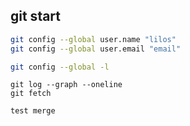 ## git start 

```sh
git config --global user.name "lilos"
git config --global user.email "email"

git config --global -l
```

```
git log --graph --oneline
git fetch
```

```
test merge
```
